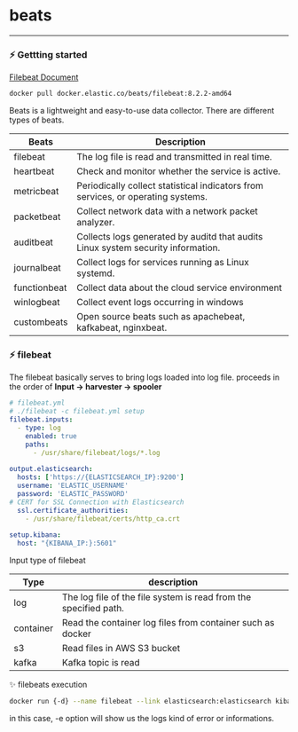 # beats
---

### ⚡️ Gettting started

[Filebeat Document](https://www.elastic.co/guide/en/beats/filebeat/current/running-on-docker.html)

```bash
docker pull docker.elastic.co/beats/filebeat:8.2.2-amd64
```

Beats is a lightweight and easy-to-use data collector.
There are different types of beats.

| Beats        | Description                                                                      |
| ------------ | -------------------------------------------------------------------------------- |
| filebeat     | The log file is read and transmitted in real time.                               |
| heartbeat    | Check and monitor whether the service is active.                                 |
| metricbeat   | Periodically collect statistical indicators from services, or operating systems. |
| packetbeat   | Collect network data with a network packet analyzer.                             |
| auditbeat    | Collects logs generated by auditd that audits Linux system security information. |
| journalbeat  | Collect logs for services running as Linux systemd.                              |
| functionbeat | Collect data about the cloud service environment                                 |
| winlogbeat   | Collect event logs occurring in windows                                          |
| custombeats  | Open source beats such as apachebeat, kafkabeat, nginxbeat.                                                                                 |

### ⚡️ filebeat
The filebeat basically serves to bring logs loaded into log file.
proceeds in the order of **Input → harvester → spooler** 

```yaml
# filebeat.yml
# ./filebeat -c filebeat.yml setup 
filebeat.inputs:
  - type: log
    enabled: true
    paths:
      - /usr/share/filebeat/logs/*.log
  
output.elasticsearch:
  hosts: ['https://{ELASTICSEARCH_IP}:9200']
  username: 'ELASTIC_USERNAME'
  password: 'ELASTIC_PASSWORD'
# CERT for SSL Connection with Elasticsearch
  ssl.certificate_authorities:
    - /usr/share/filebeat/certs/http_ca.crt
    
setup.kibana:
  host: "{KIBANA_IP:}:5601"
```

Input type of filebeat

| Type      | description                                                      |
| --------- | ---------------------------------------------------------------- |
| log       | The log file of the file system is read from the specified path. |
| container | Read the container log files from container such as docker       |
| s3        | Read files in AWS S3 bucket                                      |
| kafka     | Kafka topic is read                                              | 

✨ filebeats execution

```bash
docker run {-d} --name filebeat --link elasticsearch:elasticsearch kibana:kibana docker.elastic.co/beats/filebeats:8.2.2-amd64 setup -e 
```

in this case, -e option will show us the logs kind of error or informations.


